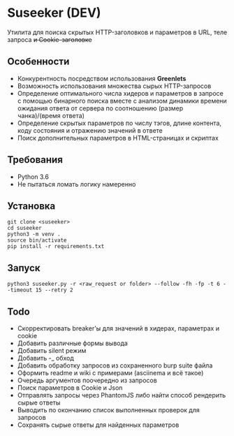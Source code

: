 # Suseeker (DEV)

Утилита для поиска скрытых HTTP-заголовков и параметров в URL, теле запроса ~~и Cookie-заголовке~~

## Особенности
* Конкурентность посредством использования **Greenlets**
* Возможность использования множества сырых HTTP-запросов
* Определение оптимального числа хидеров и параметров в запросе
с помощью бинарного поиска вместе с анализом динамики времени ожидания ответа от сервера
  по соотношению (размер чанка)/(время ответа)
* Определение скрытых параметров по числу тэгов, длине контента,
коду состояния и отражению значений в ответе
* Поиск дополнительных параметров в HTML-страницах и скриптах


## Требования
* Python 3.6
* Не пытаться ломать логику намеренно

## Установка
```
git clone <suseeker>
cd suseeker 
python3 -m venv .
source bin/activate
pip install -r requirements.txt
```

## Запуск
``` 
python3 suseeker.py -r <raw_request or folder> --follow -fh -fp -t 6 --timeout 15 --retry 2
```

## Todo
* Скорректировать breaker'ы для значений в хидерах, параметрах и cookie
* Добавить различные формы вывода
* Добавить silent режим
* Добавить -_ обход
* Добавить обработку запросов из сохраненного burp suite файла
* Оформить readme и wiki с примерами (asciinema и всё такое)
* Очередь аргументов поочередно из запросов
* Поиск параметров в Cookie и Json
* Отправлять запросы через PhantomJS либо найти способ рендерить сырые ответы
* Выводить по окончанию список выполненных проверок для запросов
* Сохранять сырые ответы для найденных параметров